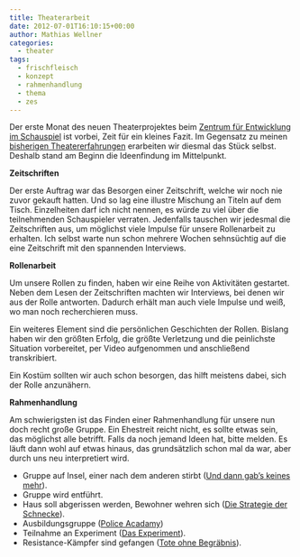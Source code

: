 ```yaml
---
title: Theaterarbeit
date: 2012-07-01T16:10:15+00:00
author: Mathias Wellner
categories:
  - theater
tags:
  - frischfleisch
  - konzept
  - rahmenhandlung
  - thema
  - zes
---
```

Der erste Monat des neuen Theaterprojektes beim [Zentrum für Entwicklung im Schauspiel](http://www.zes-info.ch) ist 
vorbei, Zeit für ein kleines Fazit. Im Gegensatz zu meinen [bisherigen Theatererfahrungen](http://www.mwellner.de/theater/) 
erarbeiten wir diesmal das Stück selbst. Deshalb stand am Beginn die Ideenfindung im Mittelpunkt. 

**Zeitschriften**

Der erste Auftrag war das Besorgen einer Zeitschrift, welche wir noch nie zuvor gekauft hatten. Und so lag eine illustre 
Mischung an Titeln auf dem Tisch. Einzelheiten darf ich nicht nennen, es würde zu viel über die teilnehmenden Schauspieler 
verraten. Jedenfalls tauschen wir jedesmal die Zeitschriften aus, um möglichst viele Impulse für unsere Rollenarbeit zu 
erhalten. Ich selbst warte nun schon mehrere Wochen sehnsüchtig auf die eine Zeitschrift mit den spannenden Interviews. 

**Rollenarbeit**

Um unsere Rollen zu finden, haben wir eine Reihe von Aktivitäten gestartet. Neben dem Lesen der Zeitschriften machten 
wir Interviews, bei denen wir aus der Rolle antworten. Dadurch erhält man auch viele Impulse und weiß, wo man noch 
recherchieren muss. 

Ein weiteres Element sind die persönlichen Geschichten der Rollen. Bislang haben wir den größten Erfolg, die größte 
Verletzung und die peinlichste Situation vorbereitet, per Video aufgenommen und anschließend transkribiert. 

Ein Kostüm sollten wir auch schon besorgen, das hilft meistens dabei, sich der Rolle anzunähern. 

**Rahmenhandlung**

Am schwierigsten ist das Finden einer Rahmenhandlung für unsere nun doch recht große Gruppe. Ein Ehestreit reicht nicht, 
es sollte etwas sein, das möglichst alle betrifft. Falls da noch jemand Ideen hat, bitte melden. Es läuft dann wohl auf 
etwas hinaus, das grundsätzlich schon mal da war, aber durch uns neu interpretiert wird. 

  * Gruppe auf Insel, einer nach dem anderen stirbt ([Und dann gab&#8217;s keines mehr](http://de.wikipedia.org/wiki/Und_dann_gabs_keines_mehr)).
  * Gruppe wird entführt.
  * Haus soll abgerissen werden, Bewohner wehren sich ([Die Strategie der Schnecke](http://de.wikipedia.org/wiki/Die_Strategie_der_Schnecke)).
  * Ausbildungsgruppe ([Police Acadamy](http://de.wikipedia.org/wiki/Police_Academy))
  * Teilnahme an Experiment ([Das Experiment](http://de.wikipedia.org/wiki/Das_Experiment_%28Film%29)).
  * Resistance-Kämpfer sind gefangen ([Tote ohne Begräbnis](http://www.rowohlt.de/buch/Jean_Paul_Sartre_Tote_ohne_Begraebnis.2581.html)).